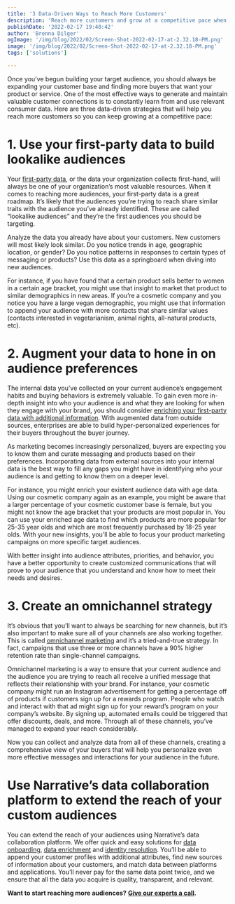 ```yaml
---
title: '3 Data-Driven Ways to Reach More Customers'
description: 'Reach more customers and grow at a competitive pace when you apply these three data-driven solutions.'
publishDate: '2022-02-17 19:40:42'
author: 'Brenna Dilger'
ogImage: '/img/blog/2022/02/Screen-Shot-2022-02-17-at-2.32.18-PM.png'
image: '/img/blog/2022/02/Screen-Shot-2022-02-17-at-2.32.18-PM.png'
tags: ['solutions']

---
```

Once you’ve begun building your target audience, you should always be expanding your customer base and finding more buyers that want your product or service. One of the most effective ways to generate and maintain valuable customer connections is to constantly learn from and use relevant consumer data. Here are three data-driven strategies that will help you reach more customers so you can keep growing at a competitive pace:

**1\. Use your first-party data to build lookalike audiences**
==============================================================

Your [first-party data](https://blog.narrative.io/first-party-second-party-third-party-data), or the data your organization collects first-hand, will always be one of your organization’s most valuable resources. When it comes to reaching more audiences, your first-party data is a great roadmap. It’s likely that the audiences you’re trying to reach share similar traits with the audience you’ve already identified. These are called “lookalike audiences” and they’re the first audiences you should be targeting.

Analyze the data you already have about your customers. New customers will most likely look similar. Do you notice trends in age, geographic location, or gender? Do you notice patterns in responses to certain types of messaging or products? Use this data as a springboard when diving into new audiences.

For instance, if you have found that a certain product sells better to women in a certain age bracket, you might use that insight to market that product to similar demographics in new areas. If you’re a cosmetic company and you notice you have a large vegan demographic, you might use that information to append your audience with more contacts that share similar values (contacts interested in vegetarianism, animal rights, all-natural products, etc).

**2\. Augment your data to hone in on audience preferences**
============================================================

The internal data you’ve collected on your current audience’s engagement habits and buying behaviors is extremely valuable. To gain even more in-depth insight into who your audience is and what they are looking for when they engage with your brand, you should consider [enriching your first-party data with additional information](https://blog.narrative.io/gain-a-competitive-edge-with-a-new-data-enrichment-strategy). With augmented data from outside sources, enterprises are able to build hyper-personalized experiences for their buyers throughout the buyer journey.

As marketing becomes increasingly personalized, buyers are expecting you to know them and curate messaging and products based on their preferences. Incorporating data from external sources into your internal data is the best way to fill any gaps you might have in identifying who your audience is and getting to know them on a deeper level.

For instance, you might enrich your existent audience data with age data. Using our cosmetic company again as an example, you might be aware that a larger percentage of your cosmetic customer base is female, but you might not know the age bracket that your products are most popular in. You can use your enriched age data to find which products are more popular for 25-35 year olds and which are most frequently purchased by 18-25 year olds. With your new insights, you’ll be able to focus your product marketing campaigns on more specific target audiences.

With better insight into audience attributes, priorities, and behavior, you have a better opportunity to create customized communications that will prove to your audience that you understand and know how to meet their needs and desires.

**3\. Create an omnichannel strategy**
======================================

It’s obvious that you’ll want to always be searching for new channels, but it’s also important to make sure all of your channels are also working together. This is called [omnichannel marketing](https://www.narrative.io/solutions/identity-resolution) and it’s a tried-and-true strategy. In fact, campaigns that use three or more channels have a 90% higher retention rate than single-channel campaigns.

Omnichannel marketing is a way to ensure that your current audience and the audience you are trying to reach all receive a unified message that reflects their relationship with your brand. For instance, your cosmetic company might run an Instagram advertisement for getting a percentage off of products if customers sign up for a rewards program. People who watch and interact with that ad might sign up for your reward’s program on your company’s website. By signing up, automated emails could be triggered that offer discounts, deals, and more. Through all of these channels, you’ve managed to expand your reach considerably.

Now you can collect and analyze data from all of these channels, creating a comprehensive view of your buyers that will help you personalize even more effective messages and interactions for your audience in the future.

**Use Narrative’s data collaboration platform to extend the reach of your custom audiences**
============================================================================================

You can extend the reach of your audiences using Narrative’s data collaboration platform. We offer quick and easy solutions for [data onboarding](https://blog.narrative.io/data-onboarding), [data enrichment](https://www.narrative.io/solutions/customer-enrichment) and [identity resolution](https://www.narrative.io/solutions/identity-resolution). You’ll be able to append your customer profiles with additional attributes, find new sources of information about your customers, and match data between platforms and applications. You’ll never pay for the same data point twice, and we ensure that all the data you acquire is quality, transparent, and relevant.

**Want to start reaching more audiences?** [**Give our experts a call**](https://www.narrative.io/demo)**.**
